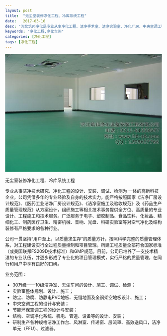 ```yaml
---
layout: post
title:  "无尘室装修净化工程、冷库系统工程"
date:   2017-03-16
desc: "河北筑邦净化是专业从事净化工程、洁净手术室、洁净实验室、净化厂房、中央空调工程设计、建设和技术改造的企业。"
keywords: "净化工程,净化车间"
categories: [净化工程]
tags: [净化工程]
---
```


![](/static/img/2017/03/1602.jpg)

无尘室装修净化工程、冷库系统工程

专业从事洁净技术研究、净化工程的设计、安装、调试、检测为 一体的高新科技企业，公司凭借多年的专业经验及自身的技术实力，能严格按照国家《洁净厂房设计规范》、《医药工业洁净厂房设计规范》、《洁净室施工及验收规范》及《药品生产质量管理规范》从方案设计，组织施工等相关技术事务提供全方位、高质量的专业设计、工程施工和技术服务。广泛服务于电子、塑胶制品、食品饮料、化妆品、精细化工、制药医疗卫生、精密机械、音响、光盘、科研实验室等对空气净化及结构装修有严格要求的各种行业。 

公司一贯坚持“用户至上，以质量求生存”的质量方针，按照科学完整的质量管理体系，对工程建设实行全过程质量控制和项目管理。所建工程质量全部符合国家标准（或美国联邦FS209D技术标准）和GMP规范。目前，公司已培养了一支技术精湛的专业队伍，并逐步形成了专业化的项目管理模式，实行严格的质量管理，在同行和用户中享有良好的口碑。 

业务范围： 

- 30万级——10级洁净室、无尘车间的设计、施工、调试、检测； 
- 实验室整体规划、设计、施工； 
- 防尘、防腐、防静电PVC地板、无缝地面及全钢架空地板设计、施工； 
- 中央空调工程的设计与安装； 
- 节能环保空调工程的设计与安装； 
- 结构、空调净化系统、机电、管道、设备等的设计、安装； 
- 研制生产各种规格洁净工作台、风淋室、传递窗、层流罩、高效送风口，洁净单元（FFU）、过滤器。
